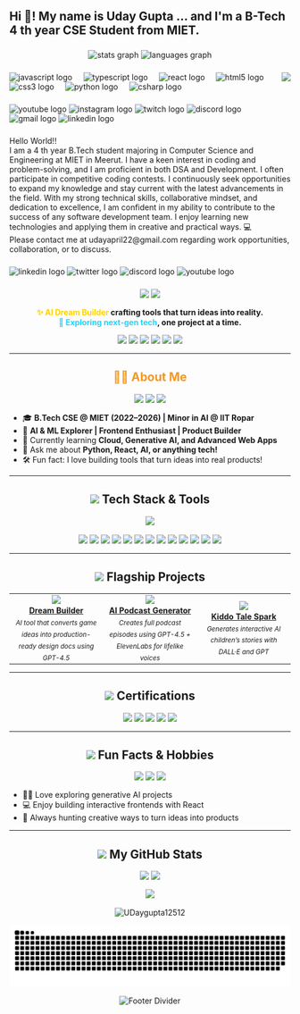 <h2 align="left">Hi 👋! My name is Uday Gupta ... and I'm a  B-Tech   4 th year CSE Student from MIET.</h2>

###

<div align="center">
  <img src="https://github-readme-stats.vercel.app/api?username=UDaygupta12512&hide_title=false&hide_rank=false&show_icons=true&include_all_commits=true&count_private=true&disable_animations=false&theme=dracula&locale=en&hide_border=false" height="150" alt="stats graph"  />
  <img src="https://github-readme-stats.vercel.app/api/top-langs?username=UDaygupta12512&locale=en&hide_title=false&layout=compact&card_width=320&langs_count=5&theme=dracula&hide_border=false" height="150" alt="languages graph"  />
</div>

###

<img align="right" height="150" src="https://i.imgflip.com/65efzo.gif"  />

###

<div align="left">
  <img src="https://cdn.jsdelivr.net/gh/devicons/devicon/icons/javascript/javascript-original.svg" height="30" alt="javascript logo"  />
  <img width="12" />
  <img src="https://cdn.jsdelivr.net/gh/devicons/devicon/icons/typescript/typescript-original.svg" height="30" alt="typescript logo"  />
  <img width="12" />
  <img src="https://cdn.jsdelivr.net/gh/devicons/devicon/icons/react/react-original.svg" height="30" alt="react logo"  />
  <img width="12" />
  <img src="https://cdn.jsdelivr.net/gh/devicons/devicon/icons/html5/html5-original.svg" height="30" alt="html5 logo"  />
  <img width="12" />
  <img src="https://cdn.jsdelivr.net/gh/devicons/devicon/icons/css3/css3-original.svg" height="30" alt="css3 logo"  />
  <img width="12" />
  <img src="https://cdn.jsdelivr.net/gh/devicons/devicon/icons/python/python-original.svg" height="30" alt="python logo"  />
  <img width="12" />
  <img src="https://cdn.jsdelivr.net/gh/devicons/devicon/icons/csharp/csharp-original.svg" height="30" alt="csharp logo"  />
</div>

###

<div align="left">
  <img src="https://img.shields.io/static/v1?message=Youtube&logo=youtube&label=&color=FF0000&logoColor=white&labelColor=&style=for-the-badge" height="35" alt="youtube logo"  />
  <img src="https://img.shields.io/static/v1?message=Instagram&logo=instagram&label=&color=E4405F&logoColor=white&labelColor=&style=for-the-badge" height="35" alt="instagram logo"  />
  <img src="https://img.shields.io/static/v1?message=Twitch&logo=twitch&label=&color=9146FF&logoColor=white&labelColor=&style=for-the-badge" height="35" alt="twitch logo"  />
  <img src="https://img.shields.io/static/v1?message=Discord&logo=discord&label=&color=7289DA&logoColor=white&labelColor=&style=for-the-badge" height="35" alt="discord logo"  />
  <img src="https://img.shields.io/static/v1?message=Gmail&logo=gmail&label=&color=D14836&logoColor=white&labelColor=&style=for-the-badge" height="35" alt="gmail logo"  />
  <img src="https://img.shields.io/static/v1?message=LinkedIn&logo=linkedin&label=&color=0077B5&logoColor=white&labelColor=&style=for-the-badge" height="35" alt="linkedin logo"  />
</div>

###

<p align="left">Hello World!!   <br>I am a 4 th year B.Tech student majoring in Computer Science and Engineering at MIET in Meerut. I have a keen interest in coding and problem-solving, and I am proficient in both DSA and Development. I often participate in competitive coding contests. I continuously seek opportunities to expand my knowledge and stay current with the latest advancements in the field. With my strong technical skills, collaborative mindset, and dedication to excellence, I am confident in my ability to contribute to the success of any software development team. I enjoy learning new technologies and applying them in creative and practical ways. 💻<br>Please contact me at udayapril22@gmail.com regarding work opportunities, collaboration, or to discuss.</p>

###


###

<div align="left">
  <img src="https://raw.githubusercontent.com/maurodesouza/profile-readme-generator/master/src/assets/icons/social/linkedin/default.svg" width="52" height="40" alt="linkedin logo"  />
  <img src="https://raw.githubusercontent.com/maurodesouza/profile-readme-generator/master/src/assets/icons/social/twitter/default.svg" width="52" height="40" alt="twitter logo"  />
  <img src="https://raw.githubusercontent.com/maurodesouza/profile-readme-generator/master/src/assets/icons/social/discord/default.svg" width="52" height="40" alt="discord logo"  />
  <img src="https://raw.githubusercontent.com/maurodesouza/profile-readme-generator/master/src/assets/icons/social/youtube/default.svg" width="52" height="40" alt="youtube logo"  />
</div>

###
<!-- ===================== PROFILE CARD & TAGLINE ===================== -->

<p align="center">
  <img src="https://img.shields.io/badge/Computer%20Science%20Engineer%20@%20MIET-21D4FD?style=for-the-badge&logo=graduation-cap&logoColor=white"/>
  <img src="https://img.shields.io/badge/Minor%20in%20AI%20@%20IIT%20Ropar-F7971E?style=for-the-badge&logo=artificial-intelligence&logoColor=white"/>
</p>
<p align="center">
  <b>
    <span style="color:#FFD200;">✨ AI Dream Builder</span> crafting tools that turn ideas into reality.<br>
    <span style="color:#21D4FD;">🚀 Exploring next-gen tech</span>, one project at a time.
  </b>
</p>

<!-- ===================== SOCIAL LINKS ===================== -->

<p align="center">
  <a href="https://linkedin.com/in/uday-gupta-7b0887295/"><img src="https://img.shields.io/badge/LinkedIn-0077B5?style=for-the-badge&logo=linkedin&logoColor=white"/></a>
  <a href="https://github.com/UDaygupta12512"><img src="https://img.shields.io/badge/GitHub-181717?style=for-the-badge&logo=github&logoColor=white"/></a>
  <a href="https://leetcode.com/u/222004/"><img src="https://img.shields.io/badge/LeetCode-FFA116?style=for-the-badge&logo=leetcode&logoColor=white"/></a>
  <a href="https://www.codechef.com/users/uday_gupta123"><img src="https://img.shields.io/badge/CodeChef-5B4638?style=for-the-badge&logo=codechef&logoColor=white"/></a>
  <a href="https://codolio.com/profile/Udaygupta12"><img src="https://img.shields.io/badge/Codolio-1B1B1B?style=for-the-badge&logo=github&logoColor=white"/></a>
  <a href="https://www.geeksforgeeks.org/user/udayapril22"><img src="https://img.shields.io/badge/GeeksforGeeks-2F8D46?style=for-the-badge&logo=geeksforgeeks&logoColor=white"/></a>
</p>

---

<h2 align="center"><span style="color:#F7971E;">🙋‍♂️ About Me</span></h2>
<p align="center">
  <img src="https://img.shields.io/badge/AI%20%26%20ML%20Explorer-FFD200?style=flat-square&logo=ai&logoColor=black">
  <img src="https://img.shields.io/badge/Frontend%20Enthusiast-B721FF?style=flat-square&logo=react&logoColor=white">
  <img src="https://img.shields.io/badge/Product%20Builder-FF5A5F?style=flat-square&logo=producthunt&logoColor=white">
</p>

- 🎓 <b>B.Tech CSE @ MIET (2022–2026) | Minor in AI @ IIT Ropar</b>
- 🤖 <b>AI & ML Explorer | Frontend Enthusiast | Product Builder</b>
- 🌱 Currently learning **Cloud, Generative AI, and Advanced Web Apps**
- 💬 Ask me about **Python, React, AI, or anything tech!**
- 🛠️ Fun fact: I love building tools that turn ideas into real products!

---

<h2 align="center"><img src="https://img.icons8.com/color/48/000000/artificial-intelligence.png" width="30"/> Tech Stack & Tools</h2>
<p align="center">
  <img src="https://skillicons.dev/icons?i=python,java,cpp,c,js,react,redux,nextjs,nodejs,tailwind,flask,mongodb,firebase,git,github,linux,vscode,androidstudio,intellij" />
</p>
<p align="center">
  <img src="https://img.shields.io/badge/Python-FFD200?style=for-the-badge&logo=python&logoColor=black"/>
  <img src="https://img.shields.io/badge/Java-21D4FD?style=for-the-badge&logo=java&logoColor=white"/>
  <img src="https://img.shields.io/badge/C++-B721FF?style=for-the-badge&logo=c%2B%2B&logoColor=white"/>
  <img src="https://img.shields.io/badge/JavaScript-FF5A5F?style=for-the-badge&logo=javascript&logoColor=white"/>
  <img src="https://img.shields.io/badge/React-43E97B?style=for-the-badge&logo=react&logoColor=white"/>
  <img src="https://img.shields.io/badge/Node.js-38F9D7?style=for-the-badge&logo=nodedotjs&logoColor=white"/>
  <img src="https://img.shields.io/badge/Tailwind_CSS-7F53AC?style=for-the-badge&logo=tailwindcss&logoColor=white"/>
  <img src="https://img.shields.io/badge/Redux-65799B?style=for-the-badge&logo=redux&logoColor=white"/>
  <img src="https://img.shields.io/badge/Next.js-181717?style=for-the-badge&logo=nextdotjs&logoColor=white"/>
  <img src="https://img.shields.io/badge/Firebase-F7971E?style=for-the-badge&logo=firebase&logoColor=white"/>
  <img src="https://img.shields.io/badge/MongoDB-21D4FD?style=for-the-badge&logo=mongodb&logoColor=white"/>
  <img src="https://img.shields.io/badge/Flask-FFD200?style=for-the-badge&logo=flask&logoColor=black"/>
  <img src="https://img.shields.io/badge/Linux-FF5A5F?style=for-the-badge&logo=linux&logoColor=white"/>
</p>

---

<h2 align="center"><img src="https://img.icons8.com/external-flatart-icons-outline-flatarticons/64/F7971E/external-project-web-development-flatart-icons-outline-flatarticons.png" width="30"/> Flagship Projects</h2>

<table align="center">
  <tr>
    <td align="center" width="33%">
      <a href="https://github.com/UDaygupta12512/mind-to-game-forge">
        <img src="https://img.icons8.com/ios-filled/70/21D4FD/idea.png" width="52"/><br>
        <b>Dream Builder</b>
      </a>
      <br/>
      <sub>
        <i>AI tool that converts game ideas into production-ready design docs using GPT-4.5</i>
      </sub>
    </td>
    <td align="center" width="33%">
      <a href="https://github.com/UDaygupta12512/blogcast-audio-forge">
        <img src="https://img.icons8.com/ios-filled/70/FF5A5F/microphone.png" width="52"/><br>
        <b>AI Podcast Generator</b>
      </a>
      <br/>
      <sub>
        <i>Creates full podcast episodes using GPT-4.5 + ElevenLabs for lifelike voices</i>
      </sub>
    </td>
    <td align="center" width="33%">
      <a href="https://github.com/UDaygupta12512/kiddo-tale-spark">
        <img src="https://img.icons8.com/ios-filled/70/FFD200/fairy-tale.png" width="52"/><br>
        <b>Kiddo Tale Spark</b>
      </a>
      <br/>
      <sub>
        <i>Generates interactive AI children’s stories with DALL·E and GPT</i>
      </sub>
    </td>
  </tr>
</table>

---

<h2 align="center"><img src="https://img.icons8.com/color/48/000000/prize.png" width="32"/> Certifications</h2>
<p align="center">
  <img src="https://img.shields.io/badge/Salesforce%20AI%20Associate-21D4FD?style=for-the-badge&logo=salesforce&logoColor=white"/>
  <img src="https://img.shields.io/badge/Oracle%20Foundations%20Associate-F7971E?style=for-the-badge&logo=oracle&logoColor=white"/>
  <img src="https://img.shields.io/badge/AWS%20Cloud%20Computing-FFD200?style=for-the-badge&logo=amazonaws&logoColor=black"/>
  <img src="https://img.shields.io/badge/Cisco%20Data%20Science-43E97B?style=for-the-badge&logo=cisco&logoColor=white"/>
  <img src="https://img.shields.io/badge/160--Day%20DSA%20Challenge-B721FF?style=for-the-badge&logo=geeksforgeeks&logoColor=white"/>
</p>

---

<h2 align="center"><img src="https://img.icons8.com/doodle/48/000000/confetti.png" width="32"/> Fun Facts & Hobbies</h2>

<p align="center">
  <img src="https://img.icons8.com/color/48/21D4FD/artificial-intelligence.png" width="30"/>
  <img src="https://img.icons8.com/fluency/48/FFD200/source-code.png" width="30"/>
  <img src="https://img.icons8.com/color/48/FF5A5F/game-controller.png" width="30"/>
</p>

- 🧑‍🎨 Love exploring generative AI projects  
- 💻 Enjoy building interactive frontends with React  
- 🚀 Always hunting creative ways to turn ideas into products  

---

<h2 align="center"><img src="https://img.icons8.com/color/48/000000/combo-chart--v1.png" width="30"/> My GitHub Stats</h2>
<p align="center">
  <img src="https://github-readme-stats.vercel.app/api?username=UDaygupta12512&show_icons=true&theme=radical&hide_border=true&title_color=F7971E&icon_color=FFD200" height="180"/>
  <img src="https://github-readme-streak-stats.herokuapp.com?user=UDaygupta12512&theme=radical&hide_border=true&ring=21D4FD&fire=FF5A5F" height="180"/>
</p>
<p align="center">
  <img src="https://github-readme-activity-graph.vercel.app/graph?username=UDaygupta12512&theme=react-dark&hide_border=true&custom_title=My%20Contribution%20Graph&line=FFD200&point=21D4FD&color=43E97B" />
</p>

<!-- Visitor Badge -->
<p align="center">
  <img src="https://komarev.com/ghpvc/?username=UDaygupta12512&label=Profile+Views&color=FFD200&style=flat" alt="UDaygupta12512" />
</p>

<!-- ===================== LOWER SECTION: SNAKE ANIMATION ===================== -->

<p align="center">
  <img src="https://github.com/Platane/snk/raw/output/github-contribution-grid-snake.svg" alt="Snake animation" />
</p>

<!-- Animated Footer Divider -->
<p align="center">
  <img src="https://capsule-render.vercel.app/api?type=waving&height=120&section=footer&color=gradient&customColorList=0,F7971E,FFD200,21D4FD,B721FF,FF5A5F,43E97B,38F9D7,7F53AC,65799B" alt="Footer Divider"/>
</p>
